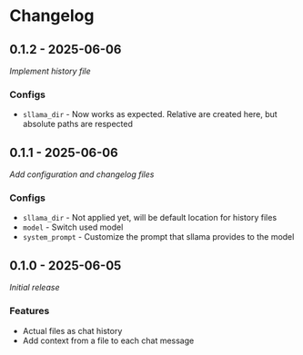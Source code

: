 # Changelog

## 0.1.2 - 2025-06-06
_Implement history file_

### Configs
- `sllama_dir` - Now works as expected. Relative are created here, but absolute paths are respected

## 0.1.1 - 2025-06-06
_Add configuration and changelog files_

### Configs
- `sllama_dir` - Not applied yet, will be default location for history files
- `model` - Switch used model
- `system_prompt` - Customize the prompt that sllama provides to the model

## 0.1.0 - 2025-06-05
_Initial release_

### Features
- Actual files as chat history
- Add context from a file to each chat message
